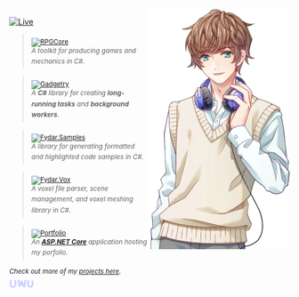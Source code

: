 <img src="./img/anime-me.webp" align="right" />

[![Live](https://img.shields.io/badge/-Portfolio%20Website-312BD4.svg)](https://fydar.dev/)

> <sub>[![RPGCore](https://img.shields.io/badge/📦-RPGCore-333333.svg)](https://github.com/Fydar/RPGCore)</sub>\
<sup>_A toolkit for producing games and mechanics in C#._</sup>

> <sub>[![Gadgetry](https://img.shields.io/badge/📦-Gadgetry-333333.svg)](https://github.com/Fydar/Gadgetry)</sub>\
<sup>_A <b>C#</b> library for creating <b>long-running tasks</b> and <b>background workers</b>._</sup>

> <sub>[![Fydar.Samples](https://img.shields.io/badge/📦-Fydar.Samples-333333.svg)](https://github.com/Fydar/Samples)</sub>\
<sup>_A library for generating formatted and highlighted code samples in C#._</sup>

> <sub>[![Fydar.Vox](https://img.shields.io/badge/📦-Fydar.Vox-333333.svg)](https://github.com/Fydar/Vox)</sub>\
<sup>_A voxel file parser, scene management, and voxel meshing library in C#._</sup>

> <sub>[![Portfolio](https://img.shields.io/badge/📦-Portfolio-333333.svg)](https://github.com/Fydar/Portfolio)</sub>\
<sup>_An **[ASP.NET Core](https://dotnet.microsoft.com/apps/aspnet)** application hosting my porfolio._</sup>

<sup>_Check out more of my [projects here](https://github.com/Fydar?tab=repositories)._</sup>\
![uwu](./img/uwu.png)
